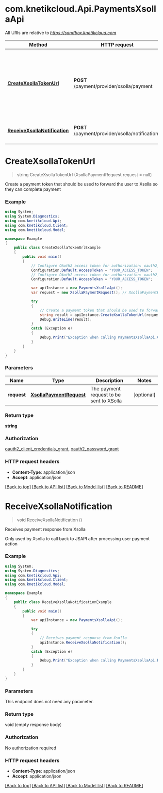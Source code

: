 # com.knetikcloud.Api.PaymentsXsollaApi

All URIs are relative to *https://sandbox.knetikcloud.com*

Method | HTTP request | Description
------------- | ------------- | -------------
[**CreateXsollaTokenUrl**](PaymentsXsollaApi.md#createxsollatokenurl) | **POST** /payment/provider/xsolla/payment | Create a payment token that should be used to forward the user to Xsolla so they can complete payment
[**ReceiveXsollaNotification**](PaymentsXsollaApi.md#receivexsollanotification) | **POST** /payment/provider/xsolla/notifications | Receives payment response from Xsolla


<a name="createxsollatokenurl"></a>
# **CreateXsollaTokenUrl**
> string CreateXsollaTokenUrl (XsollaPaymentRequest request = null)

Create a payment token that should be used to forward the user to Xsolla so they can complete payment

### Example
```csharp
using System;
using System.Diagnostics;
using com.knetikcloud.Api;
using com.knetikcloud.Client;
using com.knetikcloud.Model;

namespace Example
{
    public class CreateXsollaTokenUrlExample
    {
        public void main()
        {
            // Configure OAuth2 access token for authorization: oauth2_client_credentials_grant
            Configuration.Default.AccessToken = "YOUR_ACCESS_TOKEN";
            // Configure OAuth2 access token for authorization: oauth2_password_grant
            Configuration.Default.AccessToken = "YOUR_ACCESS_TOKEN";

            var apiInstance = new PaymentsXsollaApi();
            var request = new XsollaPaymentRequest(); // XsollaPaymentRequest | The payment request to be sent to XSolla (optional) 

            try
            {
                // Create a payment token that should be used to forward the user to Xsolla so they can complete payment
                string result = apiInstance.CreateXsollaTokenUrl(request);
                Debug.WriteLine(result);
            }
            catch (Exception e)
            {
                Debug.Print("Exception when calling PaymentsXsollaApi.CreateXsollaTokenUrl: " + e.Message );
            }
        }
    }
}
```

### Parameters

Name | Type | Description  | Notes
------------- | ------------- | ------------- | -------------
 **request** | [**XsollaPaymentRequest**](XsollaPaymentRequest.md)| The payment request to be sent to XSolla | [optional] 

### Return type

**string**

### Authorization

[oauth2_client_credentials_grant](../README.md#oauth2_client_credentials_grant), [oauth2_password_grant](../README.md#oauth2_password_grant)

### HTTP request headers

 - **Content-Type**: application/json
 - **Accept**: application/json

[[Back to top]](#) [[Back to API list]](../README.md#documentation-for-api-endpoints) [[Back to Model list]](../README.md#documentation-for-models) [[Back to README]](../README.md)

<a name="receivexsollanotification"></a>
# **ReceiveXsollaNotification**
> void ReceiveXsollaNotification ()

Receives payment response from Xsolla

Only used by Xsolla to call back to JSAPI after processing user payment action

### Example
```csharp
using System;
using System.Diagnostics;
using com.knetikcloud.Api;
using com.knetikcloud.Client;
using com.knetikcloud.Model;

namespace Example
{
    public class ReceiveXsollaNotificationExample
    {
        public void main()
        {
            var apiInstance = new PaymentsXsollaApi();

            try
            {
                // Receives payment response from Xsolla
                apiInstance.ReceiveXsollaNotification();
            }
            catch (Exception e)
            {
                Debug.Print("Exception when calling PaymentsXsollaApi.ReceiveXsollaNotification: " + e.Message );
            }
        }
    }
}
```

### Parameters
This endpoint does not need any parameter.

### Return type

void (empty response body)

### Authorization

No authorization required

### HTTP request headers

 - **Content-Type**: application/json
 - **Accept**: application/json

[[Back to top]](#) [[Back to API list]](../README.md#documentation-for-api-endpoints) [[Back to Model list]](../README.md#documentation-for-models) [[Back to README]](../README.md)

